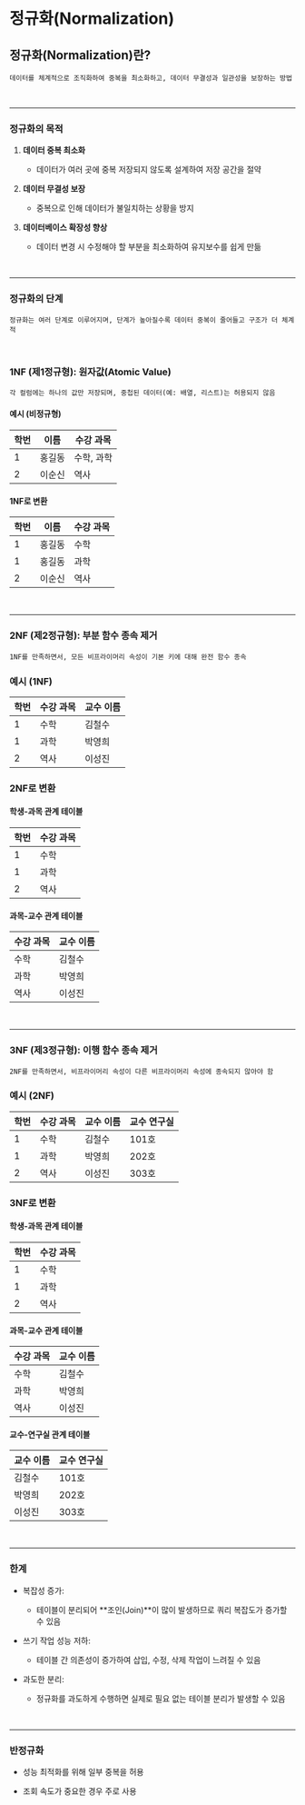 # 정규화(Normalization)
## 정규화(Normalization)란?
```
데이터를 체계적으로 조직화하여 중복을 최소화하고, 데이터 무결성과 일관성을 보장하는 방법
```

<br>
<hr>

### 정규화의 목적
1. **데이터 중복 최소화**
    - 데이터가 여러 곳에 중복 저장되지 않도록 설계하여 저장 공간을 절약

2. **데이터 무결성 보장**
    - 중복으로 인해 데이터가 불일치하는 상황을 방지

3. **데이터베이스 확장성 향상**
    - 데이터 변경 시 수정해야 할 부분을 최소화하여 유지보수를 쉽게 만듦

<br>
<hr>

### 정규화의 단계
```
정규화는 여러 단계로 이루어지며, 단계가 높아질수록 데이터 중복이 줄어들고 구조가 더 체계적
```

<br>

### 1NF (제1정규형): 원자값(Atomic Value)
```
각 컬럼에는 하나의 값만 저장되며, 중첩된 데이터(예: 배열, 리스트)는 허용되지 않음
```
#### 예시 (비정규형)
| 학번 | 이름   | 수강 과목     |
|------|--------|--------------|
| 1    | 홍길동 | 수학, 과학    |
| 2    | 이순신 | 역사         |

#### 1NF로 변환
| 학번 | 이름   | 수강 과목 |
|------|--------|----------|
| 1    | 홍길동 | 수학     |
| 1    | 홍길동 | 과학     |
| 2    | 이순신 | 역사     |

<br>
<hr>

### 2NF (제2정규형): 부분 함수 종속 제거
```
1NF를 만족하면서, 모든 비프라이머리 속성이 기본 키에 대해 완전 함수 종속
```
### 예시 (1NF)
| 학번 | 수강 과목 | 교수 이름 |
|------|----------|----------|
| 1    | 수학     | 김철수   |
| 1    | 과학     | 박영희   |
| 2    | 역사     | 이성진   |

### 2NF로 변환

#### 학생-과목 관계 테이블
| 학번 | 수강 과목 |
|------|----------|
| 1    | 수학     |
| 1    | 과학     |
| 2    | 역사     |

#### 과목-교수 관계 테이블
| 수강 과목 | 교수 이름 |
|----------|----------|
| 수학     | 김철수   |
| 과학     | 박영희   |
| 역사     | 이성진   |

<br>
<hr>

### 3NF (제3정규형): 이행 함수 종속 제거
```
2NF를 만족하면서, 비프라이머리 속성이 다른 비프라이머리 속성에 종속되지 않아야 함
```
### 예시 (2NF)
| 학번 | 수강 과목 | 교수 이름 | 교수 연구실 |
|------|----------|----------|------------|
| 1    | 수학     | 김철수   | 101호      |
| 1    | 과학     | 박영희   | 202호      |
| 2    | 역사     | 이성진   | 303호      |

### 3NF로 변환

#### 학생-과목 관계 테이블
| 학번 | 수강 과목 |
|------|----------|
| 1    | 수학     |
| 1    | 과학     |
| 2    | 역사     |

#### 과목-교수 관계 테이블
| 수강 과목 | 교수 이름 |
|----------|----------|
| 수학     | 김철수   |
| 과학     | 박영희   |
| 역사     | 이성진   |

#### 교수-연구실 관계 테이블
| 교수 이름 | 교수 연구실 |
|----------|------------|
| 김철수   | 101호      |
| 박영희   | 202호      |
| 이성진   | 303호      |

<br>
<hr>

### 한계
- 복잡성 증가:
    - 테이블이 분리되어 **조인(Join)**이 많이 발생하므로 쿼리 복잡도가 증가할 수 있음

- 쓰기 작업 성능 저하:
    - 테이블 간 의존성이 증가하여 삽입, 수정, 삭제 작업이 느려질 수 있음

- 과도한 분리:
    - 정규화를 과도하게 수행하면 실제로 필요 없는 테이블 분리가 발생할 수 있음

<br>
<hr>

### 반정규화
- 성능 최적화를 위해 일부 중복을 허용

- 조회 속도가 중요한 경우 주로 사용